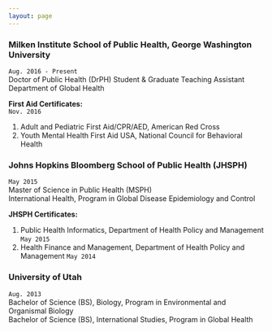 ```yaml
---
layout: page
---
```


### Milken Institute School of Public Health, George Washington University  
`Aug. 2016 - Present`  
Doctor of Public Health (DrPH) Student & Graduate Teaching Assistant  
Department of Global Health  


__First Aid Certificates:__  
`Nov. 2016`  
1. Adult and Pediatric First Aid/CPR/AED, American Red Cross  
2. Youth Mental Health First Aid USA, National Council for Behavioral Health


### Johns Hopkins Bloomberg School of Public Health (JHSPH)  
`May 2015`  
Master of Science in Public Health (MSPH)  
International Health, Program in Global Disease Epidemiology and Control  


__JHSPH Certificates:__  
1. Public Health Informatics, Department of Health Policy and Management `May 2015`
2. Health Finance and Management, Department of Health Policy and Management `May 2014`


### University of Utah  
`Aug. 2013`  
Bachelor of Science (BS), Biology, Program in Environmental and Organismal Biology  
Bachelor of Science (BS), International Studies, Program in Global Health                                    
